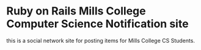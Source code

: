 # Ruby on Rails Mills College Computer Science Notification site
this is a social network site for posting items for Mills College CS Students.